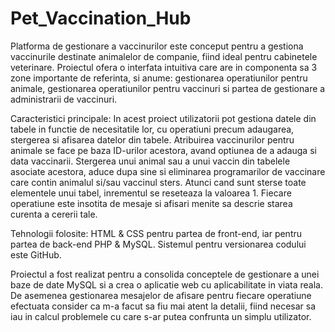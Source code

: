 # Pet_Vaccination_Hub

Platforma de gestionare a vaccinurilor este conceput pentru a gestiona vaccinurile destinate animalelor de companie, fiind ideal pentru cabinetele veterinare. Proiectul ofera o interfata intuitiva care are in componenta sa 3 zone importante de referinta, si anume: gestionarea operatiunilor pentru animale, gestionarea operatiunilor pentru vaccinuri si partea de gestionare a administrarii de vaccinuri.

Caracteristici principale: In acest proiect utilizatorii pot gestiona datele din tabele in functie de necesitatile lor, cu operatiuni precum adaugarea, stergerea si afisarea datelor din tabele. Atribuirea vaccinurilor pentru animale se face pe baza ID-urilor acestora, avand optiunea de a adauga si data vaccinarii. Stergerea unui animal sau a unui vaccin din tabelele asociate acestora, aduce dupa sine si eliminarea programarilor de vaccinare care contin animalul si/sau vaccinul sters. Atunci cand sunt sterse toate elementele unui tabel, inrementul se reseteaza la valoarea 1. Fiecare operatiune este insotita de mesaje si afisari menite sa descrie starea curenta a cererii tale.

Tehnologii folosite: HTML & CSS pentru partea de front-end, iar pentru partea de back-end PHP & MySQL. Sistemul pentru versionarea codului este GitHub.

Proiectul a fost realizat pentru a consolida conceptele de gestionare a unei baze de date MySQL si a crea o aplicatie web cu aplicabilitate in viata reala. De asemenea gestionarea mesajelor de afisare pentru fiecare operatiune efectuata consider ca m-a facut sa fiu mai atent la detalii, fiind necesar sa iau in calcul problemele cu care s-ar putea confrunta un simplu utilizator.



